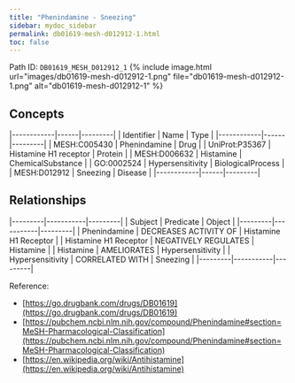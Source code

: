 ```yaml
---
title: "Phenindamine - Sneezing"
sidebar: mydoc_sidebar
permalink: db01619-mesh-d012912-1.html
toc: false 
---
```



Path ID: `DB01619_MESH_D012912_1`
{% include image.html url="images/db01619-mesh-d012912-1.png" file="db01619-mesh-d012912-1.png" alt="db01619-mesh-d012912-1" %}

## Concepts

|------------|------|---------|
| Identifier | Name | Type    |
|------------|------|---------|
| MESH:C005430 | Phenindamine | Drug |
| UniProt:P35367 | Histamine H1 receptor | Protein |
| MESH:D006632 | Histamine | ChemicalSubstance |
| GO:0002524 | Hypersensitivity | BiologicalProcess |
| MESH:D012912 | Sneezing | Disease |
|------------|------|---------|

## Relationships

|---------|-----------|---------|
| Subject | Predicate | Object  |
|---------|-----------|---------|
| Phenindamine | DECREASES ACTIVITY OF | Histamine H1 Receptor |
| Histamine H1 Receptor | NEGATIVELY REGULATES | Histamine |
| Histamine | AMELIORATES | Hypersensitivity |
| Hypersensitivity | CORRELATED WITH | Sneezing |
|---------|-----------|---------|

Reference: 
  - [https://go.drugbank.com/drugs/DB01619](https://go.drugbank.com/drugs/DB01619)
  - [https://pubchem.ncbi.nlm.nih.gov/compound/Phenindamine#section=MeSH-Pharmacological-Classification](https://pubchem.ncbi.nlm.nih.gov/compound/Phenindamine#section=MeSH-Pharmacological-Classification)
  - [https://en.wikipedia.org/wiki/Antihistamine](https://en.wikipedia.org/wiki/Antihistamine)
